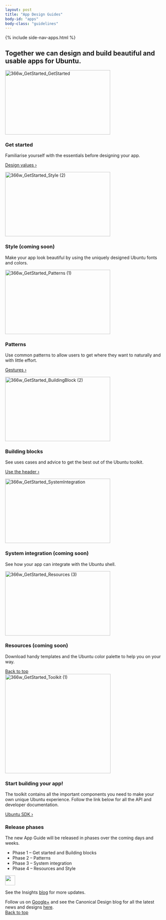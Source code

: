 ```yaml
---
layout: post
title: "App Design Guides"
body-id: "apps"
body-class: "guidelines"
---
```


{% include side-nav-apps.html %}

<div id="loop-guidelines" class="ten-col last-col">
<section class="row no-padding-top no-padding-right no-padding-left">
<div class="ten-col">
<h2>Together we can design and build beautiful and usable apps for Ubuntu.</h2>
</div>
<div class="five-col">
<img src="https://assets.ubuntu.com/v1/64e57393-366w_GetStarted_GetStarted.png" alt="366w_GetStarted_GetStarted" width="340" height="208" /></p>
<h3>Get started</h3>
<p>Familiarise yourself with the essentials before designing your app.</p>
<p><a title="Design vision" href="/apps/get-started/design-values">Design values&nbsp;&rsaquo;</a></p>
</div>
<div class="five-col last-col">
<img class="alignnone size-full wp-image-15463" src="https://assets.ubuntu.com/v1/6778c396-366w_GetStarted_Style-2.png" alt="366w_GetStarted_Style (2)" width="340" height="208" /></p>
<h3>Style (coming soon)</h3>
<p>Make your app look beautiful by using the uniquely designed Ubuntu fonts and colors.</p>
</div>
<div class="five-col">
<p><img src="https://assets.ubuntu.com/v1/5c84202e-366w_GetStarted_Patterns-1.png" alt="366w_GetStarted_Patterns (1)" width="340" height="208" /></p>
<h3>Patterns</h3>
<p>Use common patterns to allow users to get where they want to naturally and with little effort.</p>
<p><a title="Design vision" href="http://design.ubuntu.com/apps/patterns/gestures">Gestures&nbsp;&rsaquo;</a></p>
</div>
<div class="five-col last-col">
<p><img src="https://assets.ubuntu.com/v1/33684f26-366w_GetStarted_BuildingBlock-2.png" alt="366w_GetStarted_BuildingBlock (2)" width="340" height="208" /></p>
<h3>Building blocks</h3>
<p>See uses cases and advice to get the best out of the Ubuntu toolkit.</p>
<p><a href="/apps/building-blocks/header">Use the header&nbsp;&rsaquo;</a></p>
</div>
<div class="five-col">
<p><img src="https://assets.ubuntu.com/v1/9ba06b63-366w_GetStarted_SystemIntegration.png" alt="366w_GetStarted_SystemIntegration" width="340" height="208" /></p>
<h3>System integration (coming soon)</h3>
<p>See how your app can integrate with the Ubuntu shell.</p>
</div>
<div class="five-col last-col">
<p><img src="https://assets.ubuntu.com/v1/e957ad68-366w_GetStarted_Resources-3.png" alt="366w_GetStarted_Resources (3)" width="340" height="208" /></p>
<h3>Resources (coming soon)</h3>
<p>Download handy templates and the Ubuntu color palette to help you on your way.</p>
</div>
</section>
<section class="row no-padding-right no-padding-left">
<div class="link-top not-for-small"><a href="apps#">Back to top</a></div>
<div class="five-col"><img src="https://assets.ubuntu.com/v1/2b587228-366w_GetStarted_Toolkit-1.png" alt="366w_GetStarted_Toolkit (1)" width="341" height="321" /></div>
<div class="five-col last-col">
<h3>Start building your app!</h3>
<p>The toolkit contains all the important components you need to make your own unique Ubuntu experience. Follow the link below for all the API and developer documentation.</p>
<p><a href="http://developer.ubuntu.com/apps/sdk/"> Ubuntu SDK&nbsp;&rsaquo;</a></p>
</div>
<div class="ten-col">
<h3>Release phases</h3>
<p>The new App Guide will be released in phases over the coming days and weeks.</p>
<ul>
<li>Phase 1 &#8211; Get started and Building blocks</li>
<li>Phase 2 &#8211; Patterns</li>
<li>Phase 3 &#8211; System integration</li>
<li>Phase 4 &#8211; Resources and Style</li>
</ul>
<div class="ten-col box-grey vertical-align vertical-align--image-left">
<p><img class="vertical-align__image" src="https://assets.ubuntu.com/v1/e9f11635-information-link.png" alt="" width="32" height="32" /></p>
<div class="vertical-align__content">
See the Insights <a href="https://insights.ubuntu.com/">blog</a> for more updates.</p>
</div>
</div>
<div class="ten-col">
Follow us on <a class="external" title="Ubuntu Developers Google Plus" href="https://plus.google.com/communities/111350780270925540549">Google+</a> and see the Canonical Design blog for all the latest news and designs <a href="https://design.canonical.com/">here</a>.
</div>
</section>
<section class="row no-padding-right no-padding-left no-border no-padding-bottom">
<div class="link-top not-for-small"><a href="apps#">Back to top</a></div>
</section>
</div>

<!--<div class="three-col last-col">
<div id="section-menu"></div>
</div>-->
</div>
